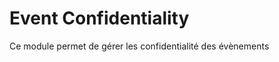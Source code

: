 Event Confidentiality
========================
Ce module permet de gérer les confidentialité des évènements
